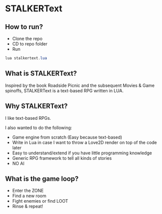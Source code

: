 # STALKERText

## How to run?

- Clone the repo
- CD to repo folder
- Run
```powershell
lua stalkertext.lua
```

## What is STALKERText?

Inspired by the book Roadside Picnic and the subsequent Movies & Game spinoffs, STALKERText is a text-based RPG written in LUA.

## Why STALKERText?

I like text-based RPGs.

I also wanted to do the following:

- Game engine from scratch (Easy because text-based)
- Write in Lua in case I want to throw a Love2D render on top of the code later
- Easy to understand/extend if you have little programming knowledge
- Generic RPG framework to tell all kinds of stories
- NO AI

## What is the game loop?

- Enter the ZONE
- Find a new room
- Fight enemies or find LOOT
- Rinse & repeat!
